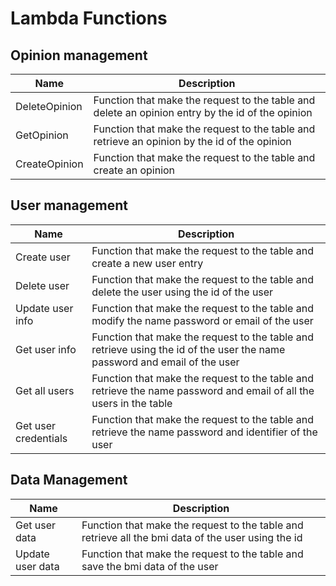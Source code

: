 # Lambda Functions

## Opinion management
| Name  | Description  |
|---|---|
| DeleteOpinion | Function that make the request to the table and delete an opinion entry by the id of the opinion|
| GetOpinion  | Function that make the request to the table and retrieve an opinion by the id of the opinion|
| CreateOpinion  |Function that make the request to the table and create an opinion|

## User management
| Name  | Description  |
|---|---|
| Create user | Function that make the request to the table and create a new user entry|
| Delete user  | Function that make the request to the table and delete the user using the id of the user|
| Update user info  |Function that make the request to the table and modify the name password or email of the user|
| Get user info  |Function that make the request to the table and retrieve using the id of the user the name password and email of the user|
| Get all users  |Function that make the request to the table and retrieve the name password and email of all the users in the table|
| Get user credentials  |Function that make the request to the table and retrieve the name password and identifier of the user |

## Data Management
| Name  | Description  |
|---|---|
| Get user data | Function that make the request to the table and retrieve all the bmi data of the user using the id|
| Update user data  | Function that make the request to the table and save the bmi data of the user|